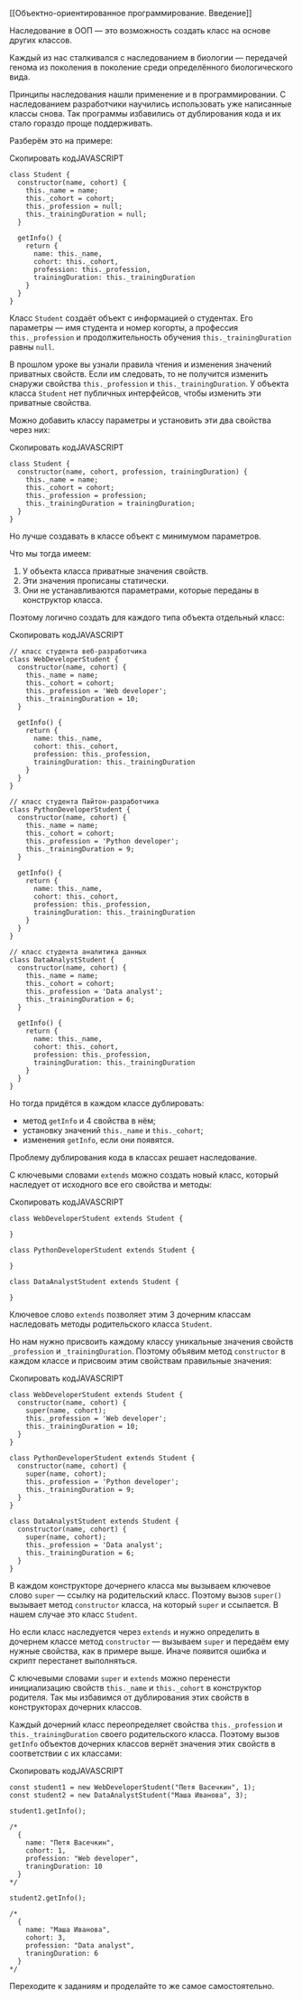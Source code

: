 [[Объектно-ориентированное программирование. Введение]]



Наследование в ООП — это возможность создать класс на основе других классов.

Каждый из нас сталкивался с наследованием в биологии — передачей генома из поколения в поколение среди определённого биологического вида.

Принципы наследования нашли применение и в программировании. С наследованием разработчики научились использовать уже написанные классы снова. Так программы избавились от дублирования кода и их стало гораздо проще поддерживать.

Разберём это на примере:

Скопировать кодJAVASCRIPT

```
class Student {
  constructor(name, cohort) {
    this._name = name;
    this._cohort = cohort;
    this._profession = null;
    this._trainingDuration = null;
  }

  getInfo() {
    return {
      name: this._name,
      cohort: this._cohort,
      profession: this._profession,
      trainingDuration: this._trainingDuration
    }
  }
} 
```

Класс `Student` создаёт объект с информацией о студентах. Его параметры — имя студента и номер когорты, а профессия `this._profession` и продолжительность обучения `this._trainingDuration` равны `null`.

В прошлом уроке вы узнали правила чтения и изменения значений приватных свойств. Если им следовать, то не получится изменить снаружи свойства `this._profession` и `this._trainingDuration`. У объекта класса `Student` нет публичных интерфейсов, чтобы изменить эти приватные свойства.

Можно добавить классу параметры и установить эти два свойства через них:

Скопировать кодJAVASCRIPT

```
class Student {
  constructor(name, cohort, profession, trainingDuration) {
    this._name = name;
    this._cohort = cohort;
    this._profession = profession;
    this._trainingDuration = trainingDuration;
  }
} 
```

Но лучше создавать в классе объект с минимумом параметров.

Что мы тогда имеем:

1.  У объекта класса приватные значения свойств.
2.  Эти значения прописаны статически.
3.  Они не устанавливаются параметрами, которые переданы в конструктор класса.

Поэтому логично создать для каждого типа объекта отдельный класс:

Скопировать кодJAVASCRIPT

```
// класс студента веб-разработчика
class WebDeveloperStudent {
  constructor(name, cohort) {
    this._name = name;
    this._cohort = cohort;
    this._profession = 'Web developer';
    this._trainingDuration = 10;
  }

  getInfo() {
    return {
      name: this._name,
      cohort: this._cohort,
      profession: this._profession,
      trainingDuration: this._trainingDuration
    }
  }
}

// класс студента Пайтон-разработчика
class PythonDeveloperStudent {
  constructor(name, cohort) {
    this._name = name;
    this._cohort = cohort;
    this._profession = 'Python developer';
    this._trainingDuration = 9;
  }

  getInfo() {
    return {
      name: this._name,
      cohort: this._cohort,
      profession: this._profession,
      trainingDuration: this._trainingDuration
    }
  }
}

// класс студента аналитика данных
class DataAnalystStudent {
  constructor(name, cohort) {
    this._name = name;
    this._cohort = cohort;
    this._profession = 'Data analyst';
    this._trainingDuration = 6;
  }

  getInfo() {
    return {
      name: this._name,
      cohort: this._cohort,
      profession: this._profession,
      trainingDuration: this._trainingDuration
    }
  }
} 
```

Но тогда придётся в каждом классе дублировать:

-   метод `getInfo` и 4 свойства в нём;
-   установку значений `this._name` и `this._cohort`;
-   изменения `getInfo`, если они появятся.

Проблему дублирования кода в классах решает наследование.

С ключевыми словами `extends` можно создать новый класс, который наследует от исходного все его свойства и методы:

Скопировать кодJAVASCRIPT

```
class WebDeveloperStudent extends Student {
    
} 

class PythonDeveloperStudent extends Student {

}

class DataAnalystStudent extends Student {

} 
```

Ключевое слово `extends` позволяет этим 3 дочерним классам наследовать методы родительского класса `Student`.

Но нам нужно присвоить каждому классу уникальные значения свойств `_profession` и `_trainingDuration`. Поэтому объявим метод `constructor` в каждом классе и присвоим этим свойствам правильные значения:

Скопировать кодJAVASCRIPT

```
class WebDeveloperStudent extends Student {
  constructor(name, cohort) {
    super(name, cohort);
    this._profession = 'Web developer';
    this._trainingDuration = 10;
  }
}

class PythonDeveloperStudent extends Student {
  constructor(name, cohort) {
    super(name, cohort);
    this._profession = 'Python developer';
    this._trainingDuration = 9;
  }
}

class DataAnalystStudent extends Student {
  constructor(name, cohort) {
    super(name, cohort);
    this._profession = 'Data analyst';
    this._trainingDuration = 6;
  }
} 
```

В каждом конструкторе дочернего класса мы вызываем ключевое слово `super` — ссылку на родительский класс. Поэтому вызов `super()` вызывает метод `constructor` класса, на который `super` и ссылается. В нашем случае это класс `Student`.

Но если класс наследуется через `extends` и нужно определить в дочернем классе метод `constructor` — вызываем `super` и передаём ему нужные свойства, как в примере выше. Иначе появится ошибка и скрипт перестанет выполняться.

С ключевыми словами `super` и `extends` можно перенести инициализацию свойств `this._name` и `this._cohort` в конструктор родителя. Так мы избавимся от дублирования этих свойств в конструкторах дочерних классов.

Каждый дочерний класс переопределяет свойства `this._profession` и `this._trainingDuration` своего родительского класса. Поэтому вызов `getInfo` объектов дочерних классов вернёт значения этих свойств в соответствии с их классами:

Скопировать кодJAVASCRIPT

```
const student1 = new WebDeveloperStudent("Петя Васечкин", 1);
const student2 = new DataAnalystStudent("Маша Иванова", 3);

student1.getInfo();

/*
  {
    name: "Петя Васечкин",
    cohort: 1,
    profession: "Web developer",
    traningDuration: 10
  }
*/

student2.getInfo();

/*
  {
    name: "Маша Иванова",
    cohort: 3,
    profession: "Data analyst",
    traningDuration: 6
  }
*/ 
```

Переходите к заданиям и проделайте то же самое самостоятельно.